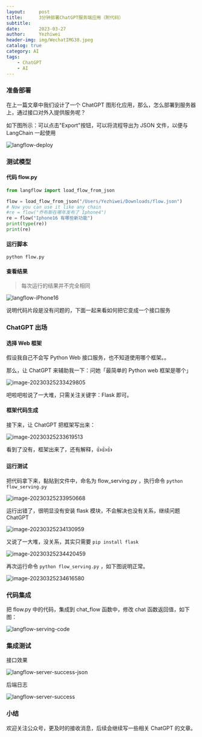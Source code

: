 ```yaml
---
layout:     post
title:      3分钟部署ChatGPT服务端应用（附代码）
subtitle:   
date:       2023-03-27
author:     Yezhiwei
header-img: img/WechatIMG38.jpeg
catalog: true
category: AI
tags:
    - ChatGPT
    - AI
---
```


### 准备部署

在上一篇文章中我们设计了一个 ChatGPT 图形化应用，那么，怎么部署到服务器上，通过接口对外入提供服务呢？

如下图所示：可以点击"Export"按钮，可以将流程导出为 JSON 文件，以便与 LangChain 一起使用

![langflow-deploy](https://cdn.jsdelivr.net/gh/yezhwi/img@main/langflow-deploy.png)

### 测试模型

#### 代码 flow.py

```python
from langflow import load_flow_from_json

flow = load_flow_from_json("/Users/Yezhiwei/Downloads/flow.json")
# Now you can use it like any chain
#re = flow("乔布斯在哪年发布了 Iphone4")
re = flow("Iphone16 有哪些新功能")
print(type(re))
print(re)
```

#### 运行脚本

```
python flow.py
```

#### 查看结果

> 每次运行的结果并不完全相同

![langflow-iPhone16](https://cdn.jsdelivr.net/gh/yezhwi/img@main/langflow-iPhone16.png)

说明代码片段是没有问题的，下面一起来看如何把它变成一个接口服务

### ChatGPT 出场

#### 选择 Web 框架

假设我自己不会写 Python Web 接口服务，也不知道使用哪个框架。。

那么，让 ChatGPT 来辅助我一下：问她「最简单的 Python web 框架是哪个」

![image-20230325233429805](https://cdn.jsdelivr.net/gh/yezhwi/img@main/image-20230325233429805.png)

吧啦吧啦说了一大堆，只需关注关键字：Flask 即可。

#### 框架代码生成

接下来，让 ChatGPT 把框架写出来：

![image-20230325233619513](https://cdn.jsdelivr.net/gh/yezhwi/img@main/image-20230325233619513.png)

看到了没有，框架出来了，还有解释，👍👍👍

#### 运行测试

把代码拿下来，黏贴到文件中，命名为 flow_serving.py ，执行命令 `python flow_serving.py`

![image-20230325233950668](https://cdn.jsdelivr.net/gh/yezhwi/img@main/image-20230325233950668.png)

运行出错了，很明显没有安装 flask 模块，不会解决也没有关系，继续问题 ChatGPT

![image-20230325234130959](https://cdn.jsdelivr.net/gh/yezhwi/img@main/image-20230325234130959.png)

又说了一大堆，没关系，其实只需要 `pip install flask`

![image-20230325234420459](https://cdn.jsdelivr.net/gh/yezhwi/img@main/image-20230325234420459.png)

再次运行命令 `python flow_serving.py` ，如下图说明正常。

![image-20230325234616580](https://cdn.jsdelivr.net/gh/yezhwi/img@main/image-20230325234616580.png)

### 代码集成

把 flow.py 中的代码，集成到 chat_flow 函数中，修改 chat 函数返回值，如下图：

![langflow-serving-code](https://cdn.jsdelivr.net/gh/yezhwi/img@main/langflow-serving-code.png)

### 集成测试

接口效果

![langflow-server-success-json](https://cdn.jsdelivr.net/gh/yezhwi/img@main/langflow-server-success-json.png)

后端日志

![langflow-server-success](https://cdn.jsdelivr.net/gh/yezhwi/img@main/langflow-server-success.png)

### 小结

欢迎关注公众号，更及时的接收消息，后续会继续写一些相关 ChatGPT 的文章。